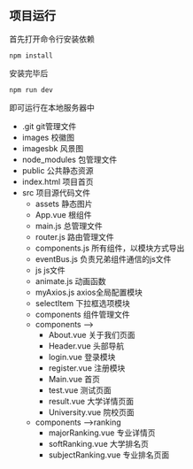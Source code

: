 ## 项目运行 
首先打开命令行安装依赖 
```shell
npm install
```
安装完毕后 
```shell
npm run dev 
```
即可运行在本地服务器中

- .git git管理文件
- images 校徽图
- imagesbk 风景图
- node_modules 包管理文件
- public 公共静态资源
- index.html 项目首页
- src 项目源代码文件
  - assets 静态图片
  - App.vue 根组件
  - main.js 总管理文件
  - router.js 路由管理文件
  - components.js 所有组件，以模块方式导出
  - eventBus.js 负责兄弟组件通信的js文件
  - js js文件
   - animate.js 动画函数
   - myAxios.js axios全局配置模块
   - selectItem 下拉框选项模块
   - components 组件管理文件
   - components -->
     - About.vue 关于我们页面
     - Header.vue 头部导航
     - login.vue 登录模块
     - register.vue 注册模块
     - Main.vue 首页
     - test.vue 测试页面
     - result.vue 大学详情页面
     - University.vue 院校页面
   - components -->ranking
     - majorRanking.vue 专业详情页
     - softRanking.vue 大学排名页
     - subjectRanking.vue 专业排名页面
